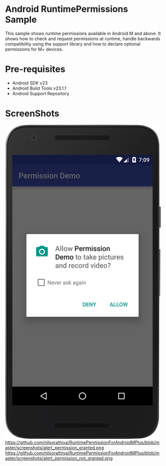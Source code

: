 # Android RuntimePermissions Sample
This sample shows runtime permissions available in Android M and above. It shows how to check and request permissions at runtime, handle backwards compatibility using the support library and how to declare optional permissions for M+ devices.

# Pre-requisites
- Android SDK v23
- Android Build Tools v23.1.1
- Android Support Repository

# ScreenShots
![Alt text](/screenshots/alert_permission.png?raw=true "Optional Title")
https://github.com/nilsorathiya/RuntimePermissionForAndroidMPlus/blob/master/screenshots/alert_permission_granted.png
https://github.com/nilsorathiya/RuntimePermissionForAndroidMPlus/blob/master/screenshots/alert_permission_not_granted.png
